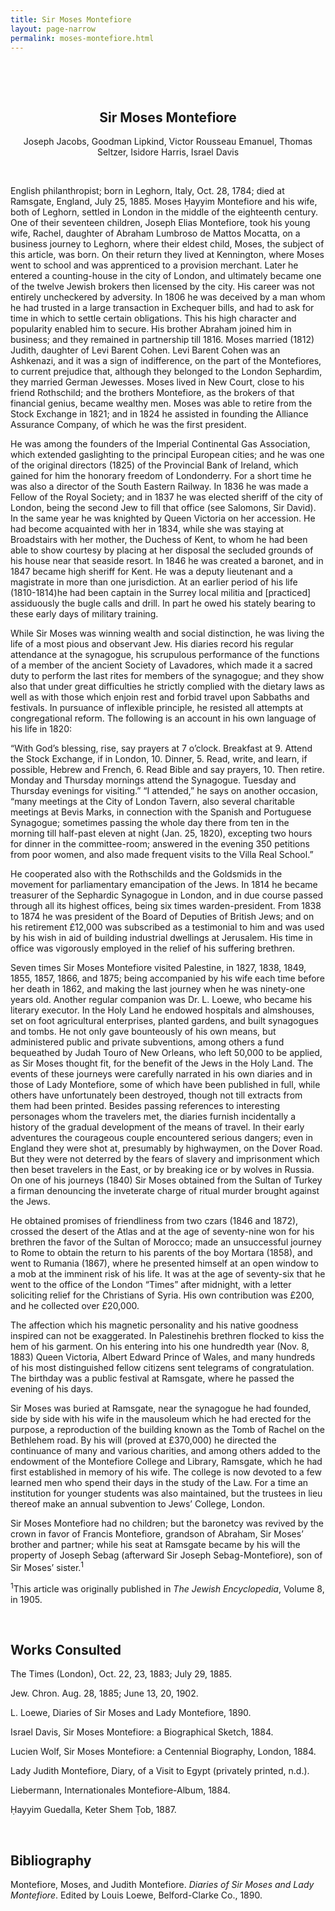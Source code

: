 ```yaml
---
title: Sir Moses Montefiore
layout: page-narrow
permalink: moses-montefiore.html
---
```


&nbsp;

&nbsp;

<p align="center">

<h2 align=center>Sir Moses Montefiore</h2>

<p align="center">Joseph Jacobs, Goodman Lipkind, Victor Rousseau Emanuel, Thomas Seltzer, Isidore Harris, Israel Davis</p>

</p>

&nbsp;

English philanthropist; born in Leghorn, Italy, Oct. 28, 1784; died at Ramsgate, England, July 25, 1885. Moses Ḥayyim Montefiore and his wife, both of Leghorn, settled in London in the middle of the eighteenth century. One of their seventeen children, Joseph Elias Montefiore, took his young wife, Rachel, daughter of Abraham Lumbroso de Mattos Mocatta, on a business journey to Leghorn, where their eldest child, Moses, the subject of this article, was born. On their return they lived at Kennington, where Moses went to school and was apprenticed to a provision merchant. Later he entered a counting-house in the city of London, and ultimately became one of the twelve Jewish brokers then licensed by the city. His career was not entirely uncheckered by adversity. In 1806 he was deceived by a man whom he had trusted in a large transaction in Exchequer bills, and had to ask for time in which to settle certain obligations. This his high character and popularity enabled him to secure. His brother Abraham joined him in business; and they remained in partnership till 1816. Moses married (1812) Judith, daughter of Levi Barent Cohen. Levi Barent Cohen was an Ashkenazi, and it was a sign of indifference, on the part of the Montefiores, to current prejudice that, although they belonged to the London Sephardim, they married German Jewesses. Moses lived in New Court, close to his friend Rothschild; and the brothers Montefiore, as the brokers of that financial genius, became wealthy men. Moses was able to retire from the Stock Exchange in 1821; and in 1824 he assisted in founding the Alliance Assurance Company, of which he was the first president.

He was among the founders of the Imperial Continental Gas Association, which extended gaslighting to the principal European cities; and he was one of the original directors (1825) of the Provincial Bank of Ireland, which gained for him the honorary freedom of Londonderry. For a short time he was also a director of the South Eastern Railway. In 1836 he was made a Fellow of the Royal Society; and in 1837 he was elected sheriff of the city of London, being the second Jew to fill that office (see Salomons, Sir David). In the same year he was knighted by Queen Victoria on her accession. He had become acquainted with her in 1834, while she was staying at Broadstairs with her mother, the Duchess of Kent, to whom he had been able to show courtesy by placing at her disposal the secluded grounds of his house near that seaside resort. In 1846 he was created a baronet, and in 1847 became high sheriff for Kent. He was a deputy lieutenant and a magistrate in more than one jurisdiction. At an earlier period of his life (1810-1814)he had been captain in the Surrey local militia and [practiced] assiduously the bugle calls and drill. In part he owed his stately bearing to these early days of military training.

While Sir Moses was winning wealth and social distinction, he was living the life of a most pious and observant Jew. His diaries record his regular attendance at the synagogue, his scrupulous performance of the functions of a member of the ancient Society of Lavadores, which made it a sacred duty to perform the last rites for members of the synagogue; and they show also that under great difficulties he strictly complied with the dietary laws as well as with those which enjoin rest and forbid travel upon Sabbaths and festivals. In pursuance of inflexible principle, he resisted all attempts at congregational reform. The following is an account in his own language of his life in 1820:

“With God’s blessing, rise, say prayers at 7 o’clock. Breakfast at 9. Attend the Stock Exchange, if in London, 10. Dinner, 5. Read, write, and learn, if possible, Hebrew and French, 6. Read Bible and say prayers, 10. Then retire. Monday and Thursday mornings attend the Synagogue. Tuesday and Thursday evenings for visiting.” “I attended,” he says on another occasion, “many meetings at the City of London Tavern, also several charitable meetings at Bevis Marks, in connection with the Spanish and Portuguese Synagogue; sometimes passing the whole day there from ten in the morning till half-past eleven at night (Jan. 25, 1820), excepting two hours for dinner in the committee-room; answered in the evening 350 petitions from poor women, and also made frequent visits to the Villa Real School.”

He cooperated also with the Rothschilds and the Goldsmids in the movement for parliamentary emancipation of the Jews. In 1814 he became treasurer of the Sephardic Synagogue in London, and in due course passed through all its highest offices, being six times warden-president. From 1838 to 1874 he was president of the Board of Deputies of British Jews; and on his retirement £12,000 was subscribed as a testimonial to him and was used by his wish in aid of building industrial dwellings at Jerusalem. His time in office was vigorously employed in the relief of his suffering brethren.

Seven times Sir Moses Montefiore visited Palestine, in 1827, 1838, 1849, 1855, 1857, 1866, and 1875; being accompanied by his wife each time before her death in 1862, and making the last journey when he was ninety-one years old. Another regular companion was Dr. L. Loewe, who became his literary executor. In the Holy Land he endowed hospitals and almshouses, set on foot agricultural enterprises, planted gardens, and built synagogues and tombs. He not only gave bounteously of his own means, but administered public and private subventions, among others a fund bequeathed by Judah Touro of New Orleans, who left 50,000 to be applied, as Sir Moses thought fit, for the benefit of the Jews in the Holy Land. The events of these journeys were carefully narrated in his own diaries and in those of Lady Montefiore, some of which have been published in full, while others have unfortunately been destroyed, though not till extracts from them had been printed. Besides passing references to interesting personages whom the travelers met, the diaries furnish incidentally a history of the gradual development of the means of travel. In their early adventures the courageous couple encountered serious dangers; even in England they were shot at, presumably by highwaymen, on the Dover Road. But they were not deterred by the fears of slavery and imprisonment which then beset travelers in the East, or by breaking ice or by wolves in Russia. On one of his journeys (1840) Sir Moses obtained from the Sultan of Turkey a firman denouncing the inveterate charge of ritual murder brought against the Jews.

He obtained promises of friendliness from two czars (1846 and 1872), crossed the desert of the Atlas and at the age of seventy-nine won for his brethren the favor of the Sultan of Morocco; made an unsuccessful journey to Rome to obtain the return to his parents of the boy Mortara (1858), and went to Rumania (1867), where he presented himself at an open window to a mob at the imminent risk of his life. It was at the age of seventy-six that he went to the office of the London “Times” after midnight, with a letter soliciting relief for the Christians of Syria. His own contribution was £200, and he collected over £20,000.

The affection which his magnetic personality and his native goodness inspired can not be exaggerated. In Palestinehis brethren flocked to kiss the hem of his garment. On his entering into his one hundredth year (Nov. 8, 1883) Queen Victoria, Albert Edward Prince of Wales, and many hundreds of his most distinguished fellow citizens sent telegrams of congratulation. The birthday was a public festival at Ramsgate, where he passed the evening of his days.

Sir Moses was buried at Ramsgate, near the synagogue he had founded, side by side with his wife in the mausoleum which he had erected for the purpose, a reproduction of the building known as the Tomb of Rachel on the Bethlehem road. By his will (proved at £370,000) he directed the continuance of many and various charities, and among others added to the endowment of the Montefiore College and Library, Ramsgate, which he had first established in memory of his wife. The college is now devoted to a few learned men who spend their days in the study of the Law. For a time an institution for younger students was also maintained, but the trustees in lieu thereof make an annual subvention to Jews’ College, London.

Sir Moses Montefiore had no children; but the baronetcy was revived by the crown in favor of Francis Montefiore, grandson of Abraham, Sir Moses’ brother and partner; while his seat at Ramsgate became by his will the property of Joseph Sebag (afterward Sir Joseph Sebag-Montefiore), son of Sir Moses’ sister.<sup>1</sup>

<sup>1</sup>This article was originally published in _The Jewish Encyclopedia_, Volume 8, in 1905.



&nbsp;
&nbsp;

## Works Consulted

The Times (London), Oct. 22, 23, 1883; July 29, 1885.

Jew. Chron. Aug. 28, 1885; June 13, 20, 1902.

L. Loewe, Diaries of Sir Moses and Lady Montefiore, 1890.

Israel Davis, Sir Moses Montefiore: a Biographical Sketch, 1884.

Lucien Wolf, Sir Moses Montefiore: a Centennial Biography, London, 1884.

Lady Judith Montefiore, Diary, of a Visit to Egypt (privately printed, n.d.).

Liebermann, Internationales Montefiore-Album, 1884.

Ḥayyim Guedalla, Keter Shem Ṭob, 1887.

&nbsp;
&nbsp;

## Bibliography

<p>

Montefiore, Moses, and Judith Montefiore. _Diaries of Sir Moses and Lady Montefiore_. Edited by Louis Loewe, Belford-Clarke Co., 1890.
</p>

&nbsp;